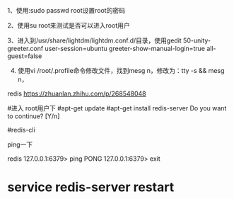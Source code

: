 1、使用:sudo passwd root设置root的密码

2、使用su root来测试是否可以进入root用户

3、进入到/usr/share/lightdm/lightdm.conf.d/目录，使用gedit 50-unity-greeter.conf
user-session=ubuntu
greeter-show-manual-login=true
all-guest=false


4. 使用vi /root/.profile命令修改文件，找到mesg n，修改为：tty -s && mesg n，


redis
https://zhuanlan.zhihu.com/p/268548048

#进入 root用户下
#apt-get update
#apt-get install redis-server
Do you want to continue? [Y/n] 

#redis-cli

ping一下

redis 127.0.0.1:6379> ping
PONG
127.0.0.1:6379> exit


# service redis-server restart